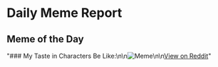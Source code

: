 # Daily Meme Report

## Meme of the Day
"### My Taste in Characters Be Like:\n\n![Meme](https://i.redd.it/qc4gf2wejhce1.png)\n\n[View on Reddit](https://redd.it/1hze38x)"
